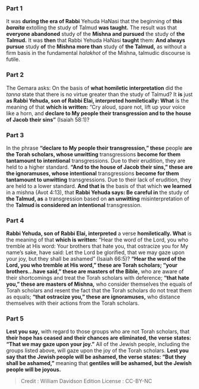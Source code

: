 
### Part 1
It was <b>during the era of Rabbi</b> Yehuda HaNasi that the beginning of <b>this <i>baraita</i></b> extolling the study of Talmud <b>was taught.</b> The result was that <b>everyone abandoned</b> study of the <b>Mishna and pursued</b> the study of <b>the Talmud.</b> It was <b>then</b> that Rabbi Yehuda HaNasi <b>taught</b> them: <b>And always pursue</b> study <b>of</b> the <b>Mishna more than</b> study of <b>the Talmud,</b> as without a firm basis in the fundamental <i>halakhot</i> of the Mishna, talmudic discourse is futile.

### Part 2
The Gemara asks: On the basis of <b>what homiletic interpretation</b> did the <i>tanna</i> state that there is no virtue greater than the study of Talmud? It <b>is</b> just <b>as Rabbi Yehuda, son of Rabbi Elai, interpreted homiletically: What</b> is the meaning of that <b>which is written:</b> “Cry aloud, spare not, lift up your voice like a horn, and <b>declare to My people their transgression and to the house of Jacob their sins”</b> (Isaiah 58:1)?

### Part 3
In the phrase <b>“declare to My people their transgression,” these</b> people <b>are the Torah scholars, whose unwitting</b> transgressions <b>become for them tantamount to intentional</b> transgressions. Due to their erudition, they are held to a higher standard. <b>“And to the house of Jacob their sins,” these are the ignoramuses, whose intentional</b> transgressions <b>become for them tantamount to unwitting</b> transgressions. Due to their lack of erudition, they are held to a lower standard. <b>And that is</b> the basis of that which <b>we learned</b> in a mishna (Avot 4:13), that <b>Rabbi Yehuda says: Be careful in</b> the study of <b>the Talmud, as</b> a transgression based on <b>an unwitting</b> misinterpretation of the <b>Talmud is considered an intentional</b> transgression.

### Part 4
<b>Rabbi Yehuda, son of Rabbi Elai, interpreted</b> a verse <b>homiletically. What</b> is the meaning of that <b>which is written:</b> “Hear the word of the Lord, you who tremble at His word: Your brothers that hate you, that ostracize you for My name’s sake, have said: Let the Lord be glorified, that we may gaze upon your joy, but they shall be ashamed” (Isaiah 66:5)? <b>“Hear the word of the Lord, you who tremble at His word,” these are Torah scholars; “your brothers…have said,” these are masters of the Bible,</b> who are aware of their shortcomings and treat the Torah scholars with deference; <b>“that hate you,” these are masters of Mishna,</b> who consider themselves the equals of Torah scholars and resent the fact that the Torah scholars do not treat them as equals; <b>“that ostracize you,” these are ignoramuses,</b> who distance themselves with their actions from the Torah scholars.

### Part 5
<b>Lest you say,</b> with regard to those groups who are not Torah scholars, that <b>their hope has ceased and their chances are eliminated, the verse states: “That we may gaze upon your joy.”</b> All of the Jewish people, including the groups listed above, will gaze upon the joy of the Torah scholars. <b>Lest you say that the Jewish people will be ashamed, the verse states: “But they shall be ashamed,”</b> meaning that <b>gentiles will be ashamed, but the Jewish people will be joyous.</b>

>Credit : William Davidson Edition
>License : CC-BY-NC